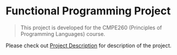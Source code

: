 # Functional Programming Project

> This project is developed for the CMPE260 (Principles of Programming Languages) course.

Please check out [Project Description](https://github.com/hsnbsrbalaban/scheme-functional-programming/blob/master/cmpe260-spring2018-assignment2.pdf) for description of the project.
